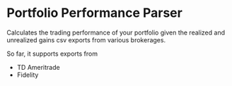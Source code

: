 # Portfolio Performance Parser

Calculates the trading performance of your portfolio given the realized and unrealized gains csv exports from various brokerages.

So far, it supports exports from

- TD Ameritrade
- Fidelity
